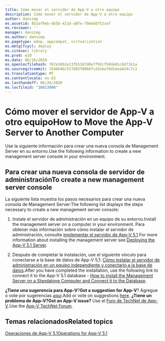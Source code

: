 ```yaml
---
title: Cómo mover el servidor de App-V a otro equipo
description: Cómo mover el servidor de App-V a otro equipo
author: dansimp
ms.assetid: 853af9eb-db5b-421d-a0fe-79ded8752cef
ms.reviewer: ''
manager: dansimp
ms.author: dansimp
ms.pagetype: mdop, appcompat, virtualization
ms.mktglfcycl: deploy
ms.sitesec: library
ms.prod: w10
ms.date: 06/16/2016
ms.openlocfilehash: 767e3db3e13fb516fd0e7f93cf50de01c6d71b1a
ms.sourcegitcommit: 354664bc527d93f80687cd2eba70d1eea024c7c3
ms.translationtype: MT
ms.contentlocale: es-ES
ms.lasthandoff: 06/26/2020
ms.locfileid: "10813806"
---
```

# <span data-ttu-id="c9f4e-103">Cómo mover el servidor de App-V a otro equipo</span><span class="sxs-lookup"><span data-stu-id="c9f4e-103">How to Move the App-V Server to Another Computer</span></span>


<span data-ttu-id="c9f4e-104">Use la siguiente información para crear una nueva consola de Management Server en su entorno.</span><span class="sxs-lookup"><span data-stu-id="c9f4e-104">Use the following information to create a new management server console in your environment.</span></span>

## <span data-ttu-id="c9f4e-105">Para crear una nueva consola de servidor de administración</span><span class="sxs-lookup"><span data-stu-id="c9f4e-105">To create a new management server console</span></span>


<span data-ttu-id="c9f4e-106">La siguiente lista muestra los pasos necesarios para crear una nueva consola de Management Server:</span><span class="sxs-lookup"><span data-stu-id="c9f4e-106">The following list displays the steps necessary to create a new management server console:</span></span>

1.  <span data-ttu-id="c9f4e-107">Instale el servidor de administración en un equipo de su entorno.</span><span class="sxs-lookup"><span data-stu-id="c9f4e-107">Install the management server on a computer in your environment.</span></span> <span data-ttu-id="c9f4e-108">Para obtener más información sobre cómo instalar el servidor de administración, consulte [implementar el servidor de App-V 5,1](deploying-the-app-v-51-server.md).</span><span class="sxs-lookup"><span data-stu-id="c9f4e-108">For more information about installing the management server see [Deploying the App-V 5.1 Server](deploying-the-app-v-51-server.md).</span></span>

2.  <span data-ttu-id="c9f4e-109">Después de completar la instalación, use el siguiente vínculo para conectarse a la base de datos de App-V 5,1: [Cómo instalar el servidor de administración en un equipo independiente y conectarlo a la base de datos](how-to-install-the-management-server-on-a-standalone-computer-and-connect-it-to-the-database51.md).</span><span class="sxs-lookup"><span data-stu-id="c9f4e-109">After you have completed the installation, use the following link to connect it to the App-V 5.1 database - [How to install the Management Server on a Standalone Computer and Connect it to the Database](how-to-install-the-management-server-on-a-standalone-computer-and-connect-it-to-the-database51.md).</span></span>

<span data-ttu-id="c9f4e-110">**¿Tiene una sugerencia para App-V**?</span><span class="sxs-lookup"><span data-stu-id="c9f4e-110">**Got a suggestion for App-V**?</span></span> <span data-ttu-id="c9f4e-111">Agregue o vote por sugerencias [aquí](http://appv.uservoice.com/forums/280448-microsoft-application-virtualization).</span><span class="sxs-lookup"><span data-stu-id="c9f4e-111">Add or vote on suggestions [here](http://appv.uservoice.com/forums/280448-microsoft-application-virtualization).</span></span> **<span data-ttu-id="c9f4e-112">¿Tiene un problema de App-V?</span><span class="sxs-lookup"><span data-stu-id="c9f4e-112">Got an App-V issue?</span></span>** <span data-ttu-id="c9f4e-113">Use el [Foro de TechNet de App-V](https://social.technet.microsoft.com/Forums/home?forum=mdopappv).</span><span class="sxs-lookup"><span data-stu-id="c9f4e-113">Use the [App-V TechNet Forum](https://social.technet.microsoft.com/Forums/home?forum=mdopappv).</span></span>

## <span data-ttu-id="c9f4e-114">Temas relacionados</span><span class="sxs-lookup"><span data-stu-id="c9f4e-114">Related topics</span></span>


[<span data-ttu-id="c9f4e-115">Operaciones de App-V 5.1</span><span class="sxs-lookup"><span data-stu-id="c9f4e-115">Operations for App-V 5.1</span></span>](operations-for-app-v-51.md)

 

 





